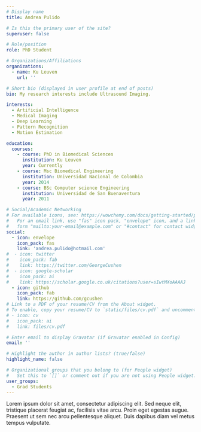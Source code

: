 ```yaml
---
# Display name
title: Andrea Pulido

# Is this the primary user of the site?
superuser: false

# Role/position
role: PhD Student

# Organizations/Affiliations
organizations:
  - name: Ku Leuven
    url: ''

# Short bio (displayed in user profile at end of posts)
bio: My research interests include Ultrasound Imaging.

interests:
  - Artificial Intelligence
  - Medical Imaging
  - Deep Learning
  - Pattern Recognition
  - Motion Estimation

education:
  courses:
    - course: PhD in Biomedical Sciences
      institution: Ku Leuven
      year: Currently
    - course: Msc Biomedical Engineering
      institution: Universidad Nacional de Colombia
      year: 2014
    - course: BSc Computer science Engineering
      institution: Universidad de San Buenaventura
      year: 2011

# Social/Academic Networking
# For available icons, see: https://wowchemy.com/docs/getting-started/page-builder/#icons
#   For an email link, use "fas" icon pack, "envelope" icon, and a link in the
#   form "mailto:your-email@example.com" or "#contact" for contact widget.
social:
  - icon: envelope
    icon_pack: fas
    link: 'andrea.pulido@hotmail.com'
#  - icon: twitter
#    icon_pack: fab
#    link: https://twitter.com/GeorgeCushen
#  - icon: google-scholar
#    icon_pack: ai
#    link: https://scholar.google.co.uk/citations?user=sIwtMXoAAAAJ
  - icon: github
    icon_pack: fab
    link: https://github.com/gcushen
# Link to a PDF of your resume/CV from the About widget.
# To enable, copy your resume/CV to `static/files/cv.pdf` and uncomment the lines below.
# - icon: cv
#   icon_pack: ai
#   link: files/cv.pdf

# Enter email to display Gravatar (if Gravatar enabled in Config)
email: ''

# Highlight the author in author lists? (true/false)
highlight_name: false

# Organizational groups that you belong to (for People widget)
#   Set this to `[]` or comment out if you are not using People widget.
user_groups:
  - Grad Students
---
```



Lorem ipsum dolor sit amet, consectetur adipiscing elit. Sed neque elit, tristique placerat feugiat ac, facilisis vitae arcu. Proin eget egestas augue. Praesent ut sem nec arcu pellentesque aliquet. Duis dapibus diam vel metus tempus vulputate.
